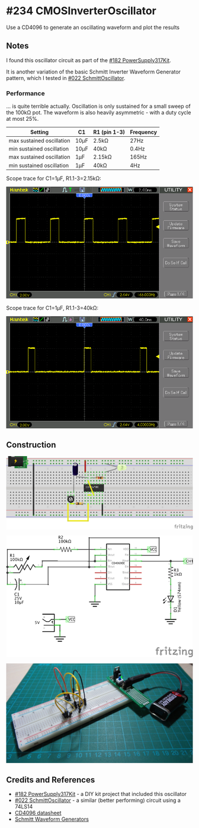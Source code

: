 # #234 CMOSInverterOscillator

Use a CD4096 to generate an oscillating waveform and plot the results

## Notes

I found this oscillator circuit as part of the [#182 PowerSupply317Kit](../PowerSupply317Kit).

It is another variation of the basic Schmitt Inverter Waveform Generator pattern, which I tested in [#022 SchmittOscillator](../SchmittOscillator).

### Performance

... is quite terrible actually. Oscillation is only sustained for a small sweep of the 100kΩ pot.
The waveform is also heavily asymmetric - with a duty cycle at most 25%.

| Setting                   | C1   | R1 (pin 1-3) | Frequency |
|---------------------------|------|--------------|-----------|
| max sustained oscillation | 10µF | 2.5kΩ        | 27Hz      |
| min sustained oscillation | 10µF | 40kΩ         | 0.4Hz     |
| max sustained oscillation | 1µF  | 2.15kΩ       | 165Hz     |
| min sustained oscillation | 1µF  | 40kΩ         | 4Hz       |


Scope trace for C1=1µF, R1.1-3=2.15kΩ:

![1uf_2k](./assets/1uf_2k.gif?raw=true)

Scope trace for C1=1µF, R1.1-3=40kΩ:

![1uf_40k](./assets/1uf_40k.gif?raw=true)


## Construction

![Breadboard](./assets/CMOSInverterOscillator_bb.jpg?raw=true)

![The Schematic](./assets/CMOSInverterOscillator_schematic.jpg?raw=true)

![The Build](./assets/CMOSInverterOscillator_build.jpg?raw=true)

## Credits and References
* [#182 PowerSupply317Kit](../PowerSupply317Kit) - a DIY kit project that included this oscillator
* [#022 SchmittOscillator](../SchmittOscillator) - a similar (better performing) circuit using a 74LS14
* [CD4096 datasheet](http://www.alldatasheet.com/datasheet-pdf/pdf/66451/INTERSIL/CD4096BMS.html)
* [Schmitt Waveform Generators](http://www.electronics-tutorials.ws/waveforms/generators.html)
